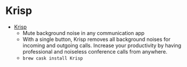 # Krisp
- [Krisp](https://krisp.ai/)
  -   Mute background noise  in any communication app
  - With a single button, Krisp removes all background noises for incoming and outgoing calls. Increase your productivity by having professional and noiseless conference calls from anywhere.
  - `brew cask install Krisp`
